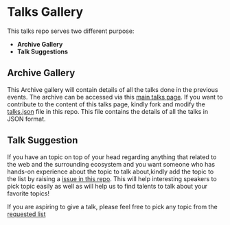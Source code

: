 # Talks Gallery

This talks repo serves two different purpose:
- **Archive Gallery**
- **Talk Suggestions**

## Archive Gallery

This Archive gallery will contain details of all the talks done in the previous events. The archive can be accessed via this [main talks page](https://chennai-web-group.netlify.com/talks). If you want to contribute to the content of this talks page, kindly fork and modify the [talks.json](https://github.com/chennai-web-group/talks/blob/master/talks.json) file in this repo. This file contains the details of all the talks in JSON format.

## Talk Suggestion

If you have an topic on top of your head regarding anything that related to the web and the surrounding ecosystem and you want someone who has hands-on experience about the topic to talk about,kindly add the topic to the list by raising a [issue in this repo](https://github.com/chennai-web-group/talks/issues). This will help interesting speakers to pick topic easily as well as will help us to find talents to talk about your favorite topics!

If you are aspiring to give a talk, please feel free to pick any topic from the [requested list](https://github.com/chennai-web-group/talks/labels/request)